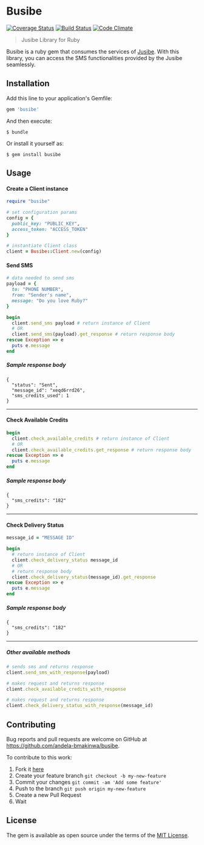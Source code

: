# Busibe

[![Coverage Status](https://coveralls.io/repos/github/andela-bmakinwa/busibe/badge.svg?branch=master)](https://coveralls.io/github/andela-bmakinwa/busibe?branch=master) [![Build Status](https://travis-ci.org/andela-bmakinwa/busibe.svg?branch=master)](https://travis-ci.org/andela-bmakinwa/busibe) [![Code Climate](https://codeclimate.com/github/andela-bmakinwa/busibe/badges/gpa.svg)](https://codeclimate.com/github/andela-bmakinwa/busibe)

> Jusibe Library for Ruby

Busibe is a ruby gem that consumes the services of [Jusibe](http:://jusibe.com). With this library, you can access the SMS functionalities provided by the Jusibe seamlessly.

## Installation

Add this line to your application's Gemfile:

```ruby
gem 'busibe'
```

And then execute:

    $ bundle

Or install it yourself as:

    $ gem install busibe

## Usage


#### Create a Client instance
```ruby
require "busibe"

# set configuration params
config = {
  public_key: "PUBLIC_KEY",
  access_token: "ACCESS_TOKEN"
}

# instantiate Client class
client = Busibe::Client.new(config)
```

#### Send SMS

```ruby
# data needed to send sms
payload = {
  to: "PHONE NUMBER",
  from: "Sender's name",
  message: "Do you love Ruby?"
}

begin
  client.send_sms payload # return instance of Client
  # OR
  client.send_sms(payload).get_response # return response body
rescue Exception => e
  puts e.message
end
```

##### Sample response body
```
{
  "status": "Sent",
  "message_id": "xeqd6rrd26",
  "sms_credits_used": 1
}
```

___
#### Check Available Credits

```ruby
begin
  client.check_available_credits # return instance of Client
  # OR
  client.check_available_credits.get_response # return response body
rescue Exception => e
  puts e.message
end
```

##### Sample response body
```
{
  "sms_credits": "182"
}
```
___

#### Check Delivery Status

```ruby
message_id = "MESSAGE ID"

begin
  # return instance of Client
  client.check_delivery_status message_id 
  # OR
  # return response body
  client.check_delivery_status(message_id).get_response 
rescue Exception => e
  puts e.message
end
```

##### Sample response body
```
{
  "sms_credits": "182"
}
```
___

##### Other available methods
```ruby
# sends sms and returns response
client.send_sms_with_response(payload)

# makes request and returns response
client.check_available_credits_with_response

# makes request and returns response
client.check_delivery_status_with_response(message_id)
```

## Contributing
Bug reports and pull requests are welcome on GitHub at https://github.com/andela-bmakinwa/busibe.

To contribute to this work:

1. Fork it [here](https://github.com/andela-bmakinwa/enygma/fork)
2. Create your feature branch `git checkout -b my-new-feature`
3. Commit your changes `git commit -am 'Add some feature'`
4. Push to the branch `git push origin my-new-feature`
5. Create a new Pull Request
6. Wait


## License

The gem is available as open source under the terms of the [MIT License](http://opensource.org/licenses/MIT).

